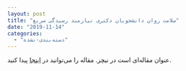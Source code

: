 ```yaml
---
layout: post
title: "سلامت روان دانشجویان دکتری نیازمند رسیدگی سریع"
date: "2019-11-14"
categories: 
  - "دسته‌بندی-نشده"
---
```


عنوان مقاله‌ای است در نیچر. مقاله را می‌توانید در [اینجا](https://www.nature.com/articles/d41586-019-03489-1?utm_source=fbk_nnc&utm_medium=social&utm_campaign=naturenews&sf223645430=1&fbclid=IwAR2TXyawRVn-b6_ECfX4YmRL_acacK2O2SF2yDl6ElfbzeFrxJjxPNc7YKo) پیدا کنید.
